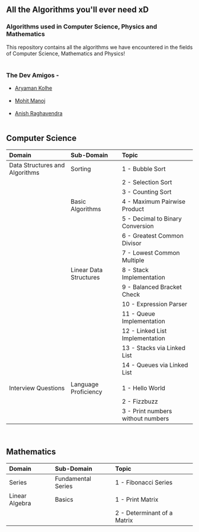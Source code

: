## All the Algorithms you'll ever need xD
### Algorithms used in Computer Science, Physics and Mathematics

This repository contains all the algorithms we have encountered in the fields of Computer Science, Mathematics and Physics!
<br><br>

### The Dev Amigos -
<ul>
    <li><a href="https://github.com/Chasmiccoder">Aryaman Kolhe</a></li><br>
    <li><a href="https://github.com/lolzone13">Mohit Manoj</a></li><br>
    <li><a href="https://github.com/z404">Anish Raghavendra</a></li><br>
</ul>

## Computer Science

|Domain|Sub-Domain|Topic|
|:-----|:---------|:----|
|Data Structures and Algorithms|Sorting|1 - Bubble Sort|
|||2 - Selection Sort|
|||3 - Counting Sort|
||Basic Algorithms|4 - Maximum Pairwise Product|
|||5 - Decimal to Binary Conversion|
|||6 - Greatest Common Divisor|
|||7 - Lowest Common Multiple|
||Linear Data Structures|8 - Stack Implementation|
|||9 - Balanced Bracket Check|
|||10 - Expression Parser|
|||11 - Queue Implementation|
|||12 - Linked List Implementation|
|||13 - Stacks via Linked List|
|||14 - Queues via Linked List|
||||
|Interview Questions|Language Proficiency|1 - Hello World|
|||2 - Fizzbuzz|
|||3 - Print numbers without numbers|

<br>

## Mathematics

|Domain|Sub-Domain|Topic|
|:-----|:-----------------|:-------------------|
|Series|Fundamental Series|1 - Fibonacci Series|
|Linear Algebra|Basics|1 - Print Matrix|
|||2 - Determinant of a Matrix|



<!--
## Physics
Work in Progress..
-->
